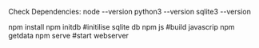 Check Dependencies:
node --version
python3 --version
sqlite3 --version

npm install
npm initdb #initilise sqlite db
npm js #build javascrip
npm getdata
npm serve #start webserver
